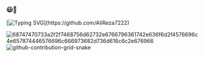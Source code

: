 ### 😃👋 
[![Typing SVG](https://readme-typing-svg.demolab.com?font=Fira+Code&pause=1000&color=008000&width=850&lines=I\'m+Seyed+Alireza+Salehi+\,+currently+working+as+a+Back-End+Developer+\.)](https://github.com/AliReza7222)

![68747470733a2f2f7468756d62732e6766796361742e636f6d2f4576696c4e657874446576696c666973682d736d616c6c2e676966](https://user-images.githubusercontent.com/89845641/220167426-0c5f630e-6d56-4617-9775-71c2bd025b4f.gif)
![github-contribution-grid-snake](https://user-images.githubusercontent.com/89845641/218791674-c52db856-24d2-429f-8867-170c365730d1.svg)

